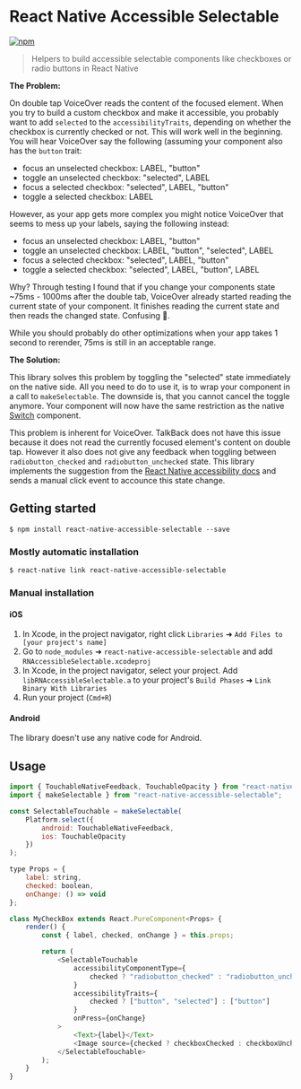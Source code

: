 # React Native Accessible Selectable

[![npm](https://img.shields.io/npm/v/react-native-accessible-selectable.svg)](https://www.npmjs.com/package/react-native-accessible-selectable)

> Helpers to build accessible selectable components like checkboxes or radio buttons in React Native

**The Problem:**

On double tap VoiceOver reads the content of the focused element. When you try to build a custom checkbox and make it accessible, you probably want to add `selected` to the `accessibilityTraits`, depending on whether the checkbox is currently checked or not. This will work well in the beginning. You will hear VoiceOver say the following (assuming your component also has the `button` trait:

- focus an unselected checkbox: LABEL, "button"
- toggle an unselected checkbox: "selected", LABEL
- focus a selected checkbox: "selected", LABEL, "button"
- toggle a selected checkbox: LABEL

However, as your app gets more complex you might notice VoiceOver that seems to mess up your labels, saying the following instead:

- focus an unselected checkbox: LABEL, "button"
- toggle an unselected checkbox: LABEL, "button", "selected", LABEL
- focus a selected checkbox: "selected", LABEL, "button"
- toggle a selected checkbox: "selected", LABEL, "button", LABEL

Why? Through testing I found that if you change your components state ~75ms - 1000ms after the double tab, VoiceOver already started reading the current state of your component. It finishes reading the current state and then reads the changed state. Confusing 🤔.

While you should probably do other optimizations when your app takes 1 second to rerender, 75ms is still in an acceptable range.

**The Solution:**

This library solves this problem by toggling the "selected" state immediately on the native side. All you need to do to use it, is to wrap your component in a call to `makeSelectable`. The downside is, that you cannot cancel the toggle anymore. Your component will now have the same restriction as the native [Switch](https://facebook.github.io/react-native/docs/switch.html) component.

This problem is inherent for VoiceOver. TalkBack does not have this issue because it does not read the currently focused element's content on double tap. However it also does not give any feedback when toggling between `radiobutton_checked` and `radiobutton_unchecked` state. This library implements the suggestion from the [React Native accessibility docs](http://facebook.github.io/react-native/docs/accessibility.html#sending-accessibility-events-android) and sends a manual click event to accounce this state change.

## Getting started

`$ npm install react-native-accessible-selectable --save`

### Mostly automatic installation

`$ react-native link react-native-accessible-selectable`

### Manual installation

#### iOS

1.  In Xcode, in the project navigator, right click `Libraries` ➜ `Add Files to [your project's name]`
2.  Go to `node_modules` ➜ `react-native-accessible-selectable` and add `RNAccessibleSelectable.xcodeproj`
3.  In Xcode, in the project navigator, select your project. Add `libRNAccessibleSelectable.a` to your project's `Build Phases` ➜ `Link Binary With Libraries`
4.  Run your project (`Cmd+R`)

#### Android

The library doesn't use any native code for Android.

## Usage

```js
import { TouchableNativeFeedback, TouchableOpacity } from "react-native";
import { makeSelectable } from "react-native-accessible-selectable";

const SelectableTouchable = makeSelectable(
    Platform.select({
        android: TouchableNativeFeedback,
        ios: TouchableOpacity
    })
);

type Props = {
    label: string,
    checked: boolean,
    onChange: () => void
};

class MyCheckBox extends React.PureComponent<Props> {
    render() {
        const { label, checked, onChange } = this.props;

        return (
            <SelectableTouchable
                accessibilityComponentType={
                    checked ? "radiobutton_checked" : "radiobutton_unchecked"
                }
                accessibilityTraits={
                    checked ? ["button", "selected"] : ["button"]
                }
                onPress={onChange}
            >
                <Text>{label}</Text>
                <Image source={checked ? checkboxChecked : checkboxUnchecked} />
            </SelectableTouchable>
        );
    }
}
```
